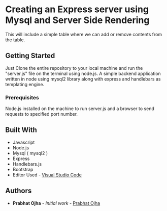 # Creating an Express server using Mysql and Server Side Rendering
This will include a simple table where we can add or remove contents from the table.
## Getting Started 
Just Clone the entire repository to your local machine and run the "server.js" file on the terminal using node.js.
A simple backend application written in node using mysql2 library along with express and handlebars as templating engine.
### Prerequisites 
Node.js installed on the machine to run server.js and a browser to send requests to specified port number.
## Built With
* Javascript
* Node.js
* Mysql ( mysql2 )
* Express
* Handlebars.js
* Bootstrap
* Editor Used - [Visual Studio Code](https://code.visualstudio.com/)

## Authors 
* **Prabhat Ojha** - *Initial work* - [Prabhat Ojha](https://github.com/Prabhat98)
